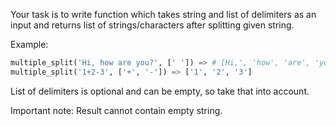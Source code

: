 Your task is to write function which takes string and list of delimiters as an input and returns list of strings/characters after splitting given string.

Example:
```python
multiple_split('Hi, how are you?', [' ']) => # [Hi,', 'how', 'are', 'you?']
multiple_split('1+2-3', ['+', '-']) => ['1', '2', '3']
```

List of delimiters is optional and can be empty, so take that into account.

Important note: Result cannot contain empty string.